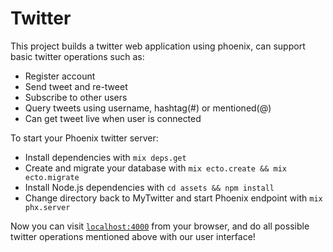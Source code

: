 # Twitter

This project builds a twitter web application using phoenix, can support basic twitter operations such as:

  * Register account
  * Send tweet and re-tweet
  * Subscribe to other users
  * Query tweets using username, hashtag(#) or mentioned(@)
  * Can get tweet live when user is connected

To start your Phoenix twitter server:

  * Install dependencies with `mix deps.get`
  * Create and migrate your database with `mix ecto.create && mix ecto.migrate`
  * Install Node.js dependencies with `cd assets && npm install`
  * Change directory back to MyTwitter and start Phoenix endpoint with `mix phx.server`

Now you can visit [`localhost:4000`](http://localhost:4000) from your browser, and do all possible twitter operations mentioned above with our user interface!



